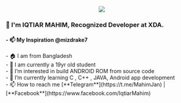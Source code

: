 <p align="center">
  <img src="https://imgur.com/EKLkMVm.png" />
</p>
<h3>👋 I'm IQTIAR MAHIM, Recognized Developer at XDA.</h3>
<h4>- 📫 My Inspiration @mizdrake7 </h4>
- 🏠 I am from Bangladesh  <br>
- 🌱 I am currently a 19yr old student <br>
- 👀 I’m interested in build ANDROID ROM from source code <br>
- 🌱 I’m currently learning  C , C++ , JAVA, Android app development <br>
- 📫 How to reach me [**Telegram**](https://t.me/MahimJan) |  [**Facebook**](https://www.facebook.com/IqtiarMahim)


<!---
mahimmmm/mahimmmm is a ✨ special ✨ repository because its `README.md` (this file) appears on your GitHub profile.
You can click the Preview link to take a look at your changes.
--->
